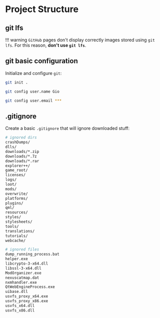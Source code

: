 # Project Structure

## git lfs

!!! warning
    `GitHub` pages don't display correctly images stored using `git lfs`. For this reason,
    **don't use `git lfs`**.

## git basic configuration

Initialize and configure `git`:

```bash
git init .
```

```bash
git config user.name Gio
```

```bash
git config user.email ***
```

## .gitignore

Create a basic `.gitignore` that will ignore downloaded stuff:

```bash
# ignored dirs
crashDumps/
dlls/
downloads/*.zip
downloads/*.7z
downloads/*.rar
explorer++/
game_root/
licenses/
logs/
loot/
mods/
overwrite/
platforms/
plugins/
qml/
resources/
styles/
stylesheets/
tools/
translations/
tutorials/
webcache/

# ignored files
dump_running_process.bat
helper.exe
libcrypto-3-x64.dll
libssl-3-x64.dll
ModOrganizer.exe
nexuscatmap.dat
nxmhandler.exe
QtWebEngineProcess.exe
uibase.dll
usvfs_proxy_x64.exe
usvfs_proxy_x86.exe
usvfs_x64.dll
usvfs_x86.dll
```
